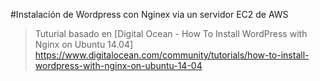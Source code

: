 #Instalación de Wordpress con Nginex via un servidor EC2 de AWS

>Tuturial basado en [Digital Ocean - How To Install WordPress with Nginx on Ubuntu 14.04] <https://www.digitalocean.com/community/tutorials/how-to-install-wordpress-with-nginx-on-ubuntu-14-04>
